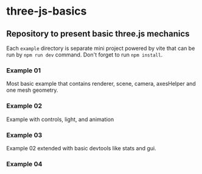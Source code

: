 # three-js-basics

## Repository to present basic three.js mechanics

Each `example` directory is separate mini project powered by vite that can be run by 
``npm run dev`` command. Don't forget to run `npm install`.

### Example 01

Most basic example that contains renderer, scene, camera, axesHelper and one mesh geometry. 

### Example 02

Example with controls, light, and animation

### Example 03

Example 02 extended with basic devtools like stats and gui.

### Example 04
